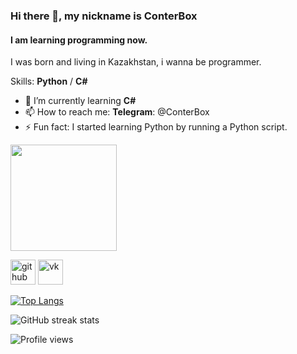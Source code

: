 ### Hi there 👋, my nickname is ConterBox
#### I am learning programming now.
I was born and living in Kazakhstan, i wanna be programmer.

Skills: **Python** / **C#**

- 🌱 I’m currently learning **C#**
- 📫 How to reach me: **Telegram**: @ConterBox 
- ⚡ Fun fact: I started learning Python by running a Python script. 

[<img src='https://i1.wp.com/gamodrome.de/wp-content/uploads/2019/06/Discord-Banner.png?ssl=1' height='170'>](https://discord.gg/TN5NbsUn2C)

[<img src='https://cdn.jsdelivr.net/npm/simple-icons@3.0.1/icons/github.svg' alt='github' height='40'>](https://github.com/ConterBox)  [<img src='https://upload.wikimedia.org/wikipedia/commons/thumb/2/21/VK.com-logo.svg/2048px-VK.com-logo.svg.png' alt='vk' height='40'>](https://vk.com/conterbox)

[![Top Langs](https://github-readme-stats.vercel.app/api/top-langs/?username=ConterBox)](https://github.com/anuraghazra/github-readme-stats)

![GitHub streak stats](https://github-readme-streak-stats.herokuapp.com/?user=ConterBox)  

![Profile views](https://gpvc.arturio.dev/ConterBox)  
